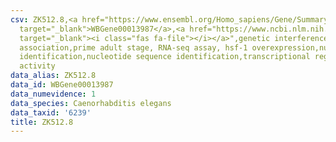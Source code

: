 ```yaml
---
csv: ZK512.8,<a href="https://www.ensembl.org/Homo_sapiens/Gene/Summary?db=core;g=WBGene00013987"
  target="_blank">WBGene00013987</a>,<a href="https://www.ncbi.nlm.nih.gov/pubmed/30894454"
  target="_blank"><i class="fas fa-file"></i></a>",genetic interference,functional
  association,prime adult stage, RNA-seq assay, hsf-1 overexpression,nucleotide sequence
  identification,nucleotide sequence identification,transcriptional regulation,up-regulates
  activity
data_alias: ZK512.8
data_id: WBGene00013987
data_numevidence: 1
data_species: Caenorhabditis elegans
data_taxid: '6239'
title: ZK512.8
---
```

